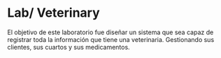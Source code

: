 # Lab/ Veterinary
El objetivo de este laboratorio fue diseñar un sistema que sea capaz de registrar toda la información que tiene una veterinaria.
Gestionando sus clientes, sus cuartos y sus medicamentos.

